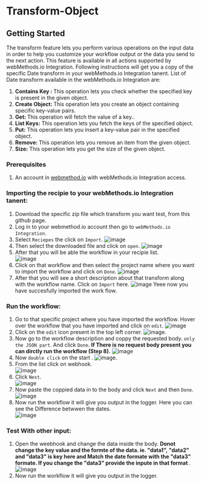 # Transform-Object

## Getting Started
The transform feature lets you perform various operations on the input data in order to help you customize your workflow output or the data you send to the next action. This feature is available in all actions supported by webMethods.io Integration. 
Following instructions will get you a copy of the specific Date transform in your webMethods.io Integration tanent.
List of Date transform available in the webMethods.io Integration are:
1. <b> Contains Key : </b>This operation lets you check whether the specified key is present in the given object.
2. <b> Create Object: </b>This operation lets you create an object containing specific key-value pairs.
3. <b> Get: </b>This operation will fetch the value of a key..
4. <b> List Keys:</b> This operation lets you fetch the keys of the specified object.
5. <b> Put:</b> This operation lets you insert a key-value pair in the specified object.
6. <b> Remove: </b>This operation lets you remove an item from the given object.
7. <b> Size:</b> This operation lets you get the size of the given object.

### Prerequisites
1. An account in [webmethod.io](https://www.softwareag.cloud/site/product/webmethods-io-integration.html) with webMethods.io Integration access.

### Importing the recipie to your webMethods.io Integration tanent:
1. Download the specific zip file which transform you want test, from this github page.
2. Log in to your webmethod.io account then go to `webMethods.io Integration`.
3. Select `Reciepes` the click on `Import`.
![image](https://user-images.githubusercontent.com/60179170/88805095-5d798500-d1cc-11ea-97de-dec146247ecc.png)
4. Then select the downloaded file and click on `open`.
![image](https://user-images.githubusercontent.com/60179170/88919006-0933db00-d288-11ea-92c0-c06aca806803.png)
5. After that you will be able the workflow in your recipie list.<br/>
![image](https://user-images.githubusercontent.com/60179170/88919083-236db900-d288-11ea-8748-0df58c9ef64f.png)
6. Click on that workflow and then select the project name where you want to import the workflow and click on `Done`.
![image](https://user-images.githubusercontent.com/60179170/88805882-5737d880-d1cd-11ea-8414-17324e86dcd6.png)
7. After that you will see a short description about that transform along with the workflow name. Click on `Import` here.
![image](https://user-images.githubusercontent.com/60179170/88919169-48622c00-d288-11ea-9e65-ba84509c675b.png)
Yeee now you have succesfully imported the work flow.

### Run the workflow:
1. Go to that specific project where you have imported the workflow. Hover over the workflow that you have imported and click on `edit`.
![image](https://user-images.githubusercontent.com/60179170/88919441-b9094880-d288-11ea-9295-9e8a5414b9f3.png)
2. Click on the `edit` icon present in the top left corner.
![image](https://user-images.githubusercontent.com/60179170/88808530-a29fb600-d1d0-11ea-90e1-d4efeebfe853.png).
3. Now go to the workflow description and coppy the requested body. `only the JSON part`. And click `Done`. <b> If There is no request body present you can dirctly run the workflow (Step 8).</b>
![image](https://user-images.githubusercontent.com/60179170/88919785-5c5a5d80-d289-11ea-9408-f970bf04f165.png)
4. Now `double click` on the start .
![image](https://user-images.githubusercontent.com/60179170/88809305-9700bf00-d1d1-11ea-91a2-235dfaf46578.png).
5. From the list click on webhook.<br/>
![image](https://user-images.githubusercontent.com/60179170/88810663-49855180-d1d3-11ea-914e-09f501278c2f.png)
6. Click `Next`.<br/>
![image](https://user-images.githubusercontent.com/60179170/88910377-05995780-d27a-11ea-99cc-b472dac0f0ef.png)
7. Now paste the coppied data in to the body and click `Next` and then `Done`.
![image](https://user-images.githubusercontent.com/60179170/88919905-8744b180-d289-11ea-9c8d-a3ba8a61d192.png)
8. Now run the workflow it will give you output in the logger. Here you can see the Difference betwwen the dates.<br/>
![image](https://user-images.githubusercontent.com/60179170/88919992-ad6a5180-d289-11ea-94c6-8ffa9806f743.png)

### Test With other input:
1. Open the weebhook and change the data inside the body. <b> Donot change the key value and the formte of the data. ie. "data1", "data2" and "data3" is key here and Match the date formate with the "data3" formate. If you change the "data3" provide the inpute in that format </b>.<br/>
![image](https://user-images.githubusercontent.com/60179170/88920617-c58ea080-d28a-11ea-92d3-fa83abeb4bf4.png)
2.  Now run the workflow it will give you output in the logger. 

